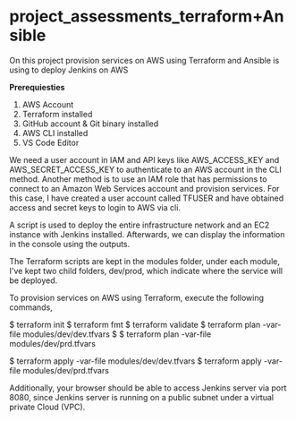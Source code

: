 # project_assessments_terraform+Ansible

On this project provision services on AWS using Terraform and Ansible is using to deploy Jenkins on AWS

**Prerequiesties**

1. AWS Account
2. Terraform installed
3. GitHub account & Git binary installed 
4. AWS CLI installed
5. VS Code Editor 

We need a user account in IAM and API keys like AWS_ACCESS_KEY and AWS_SECRET_ACCESS_KEY to authenticate to an AWS account in the CLI method.
Another method is to use an IAM role that has permissions to connect to an Amazon Web Services account and provision services.
For this case, I have created a user account called TFUSER and have obtained access and secret keys to login to AWS via cli.

A script is used to deploy the entire infrastructure network and an EC2 instance with Jenkins installed. Afterwards, we can display the information in the console using the outputs.

The Terraform scripts are kept in the modules folder, under each module, I've kept two child folders, dev/prod, which indicate where the service will be deployed.

To provision services on AWS using Terraform, execute the following commands,

$ terraform init 
$ terraform fmt
$ terraform validate
$ terraform plan -var-file modules/dev/dev.tfvars
$ $ terraform plan -var-file modules/dev/prd.tfvars

$ terraform apply -var-file modules/dev/dev.tfvars
$ terraform apply -var-file modules/dev/prd.tfvars

Additionally, your browser should be able to access Jenkins server via port 8080, since Jenkins server is running on a public subnet under a virtual private Cloud (VPC).
